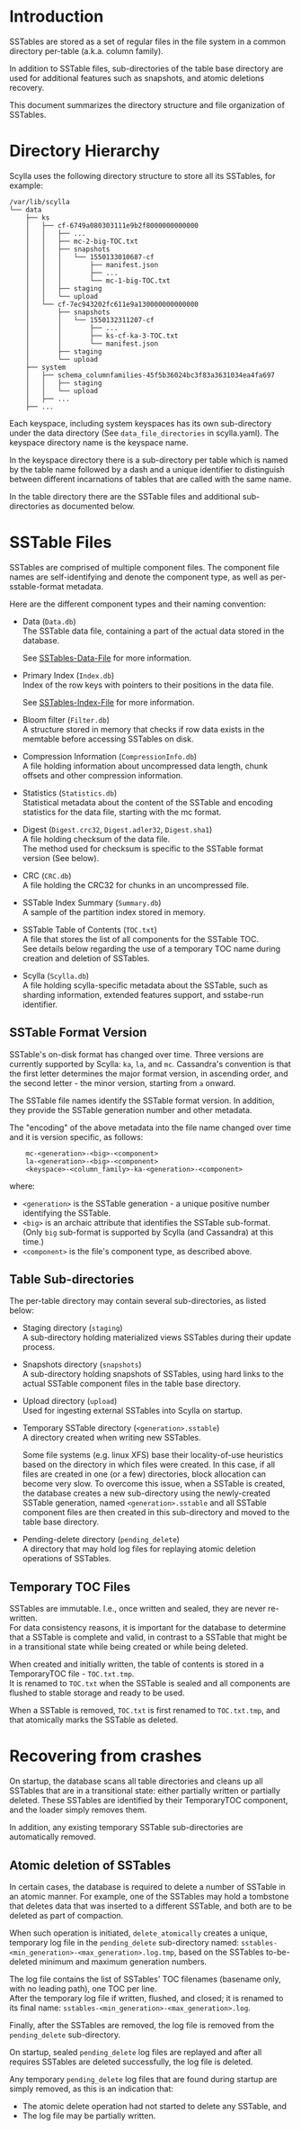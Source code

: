 
# Introduction

SSTables are stored as a set of regular files in the file system
in a common directory per-table (a.k.a. column family).

In addition to SSTable files, sub-directories of the table base directory
are used for additional features such as snapshots, and atomic deletions recovery.

This document summarizes the directory structure and file organization of SSTables.

# Directory Hierarchy

Scylla uses the following directory structure to store all its SSTables, for example:

```
/var/lib/scylla
└── data
    ├── ks
    │   ├── cf-6749a080303111e9b2f8000000000000
    │   │   ├── ...
    │   │   ├── mc-2-big-TOC.txt
    │   │   ├── snapshots
    │   │   │   └── 1550133010687-cf
    │   │   │       ├── manifest.json
    │   │   │       ├── ...
    │   │   │       └── mc-1-big-TOC.txt
    │   │   ├── staging
    │   │   └── upload
    │   └── cf-7ec943202fc611e9a130000000000000
    │       ├── snapshots
    │       │   └── 1550132311207-cf
    │       │       ├── ...
    │       │       ├── ks-cf-ka-3-TOC.txt
    │       │       └── manifest.json
    │       ├── staging
    │       └── upload
    ├── system
    │   ├── schema_columnfamilies-45f5b36024bc3f83a3631034ea4fa697
    │   │   ├── staging
    │   │   └── upload
    │   ├── ...
    ├── ...
```

Each keyspace, including system keyspaces has its own sub-directory
under the data directory (See `data_file_directories` in scylla.yaml).
The keyspace directory name is the keyspace name.

In the keyspace directory there is a sub-directory per table
which is named by the table name followed by a dash and a unique identifier
to distinguish between different incarnations of tables that are called with the same name.

In the table directory there are the SSTable files and additional
sub-directories as documented below.

# SSTable Files

SSTables are comprised of multiple component files.
The component file names are self-identifying and denote the component type, as well as per-sstable-format metadata.

Here are the different component types and their naming convention:

* Data (`Data.db`)  
  The SSTable data file, containing a part of the actual data stored in the database.

  See [SSTables-Data-File](https://github.com/scylladb/scylla/wiki/SSTables-Data-File) for more information.

* Primary Index (`Index.db`)  
  Index of the row keys with pointers to their positions in the data file.

  See [SSTables-Index-File](https://github.com/scylladb/scylla/wiki/SSTables-Index-File) for more information.


* Bloom filter (`Filter.db`)  
  A structure stored in memory that checks if row data exists in the memtable before accessing SSTables on disk.


* Compression Information (`CompressionInfo.db`)  
  A file holding information about uncompressed data length, chunk offsets and other compression information.


* Statistics (`Statistics.db`)  
  Statistical metadata about the content of the SSTable and encoding statistics for the data file, starting with the mc format.


* Digest (`Digest.crc32`, `Digest.adler32`, `Digest.sha1`)  
  A file holding checksum of the data file.  
  The method used for checksum is specific to the SSTable format version (See below).


* CRC (`CRC.db`)  
  A file holding the CRC32 for chunks in an uncompressed file.


* SSTable Index Summary (`Summary.db`)  
  A sample of the partition index stored in memory.


* SSTable Table of Contents (`TOC.txt`)  
  A file that stores the list of all components for the SSTable TOC.  
  See details below regarding the use of a temporary TOC name during creation and deletion of SSTables.


* Scylla (`Scylla.db`)  
  A file holding scylla-specific metadata about the SSTable, such as sharding information, extended features support, and sstabe-run identifier.

## SSTable Format Version

SSTable's on-disk format has changed over time.
Three versions are currently supported by Scylla: `ka`, `la`, and `mc`.
Cassandra's convention is that the first letter determines
the major format version, in ascending order, and the second letter -
the minor version, starting from `a` onward.

The SSTable file names identify the SSTable format version.
In addition, they provide the SSTable generation number and other metadata.

The "encoding" of the above metadata into the file name changed over time
and it is version specific, as follows:

```
    mc-<generation>-<big>-<component>
    la-<generation>-<big>-<component>
    <keyspace>-<column_family>-ka-<generation>-<component>
```

where:
* `<generation>` is the SSTable generation - a unique positive number identifying the SSTable.
* `<big>` is an archaic attribute that identifies the SSTable sub-format.  
  (Only `big` sub-format is supported by Scylla (and Cassandra) at this time.)
* `<component>` is the file's component type, as described above.

## Table Sub-directories

The per-table directory may contain several sub-directories, as listed below:

* Staging directory (`staging`)  
  A sub-directory holding materialized views SSTables during their update process.


* Snapshots directory (`snapshots`)  
  A sub-directory holding snapshots of SSTables, using hard links to the actual SSTable component files in the table base directory.


* Upload directory (`upload`)  
  Used for ingesting external SSTables into Scylla on startup.


* Temporary SSTable directory (`<generation>.sstable`)  
  A directory created when writing new SSTables.

  Some file systems (e.g. linux XFS) base their locality-of-use heuristics based on the directory in which files were created.
  In this case, if all files are created in one (or a few) directories, block allocation can become very slow.
  To overcome this issue, when a SSTable is created, the database creates a new sub-directory using the newly-created SSTable generation, named `<generation>.sstable`
  and all SSTable component files are then created in this sub-directory and moved to the table base directory.  
  
* Pending-delete directory (`pending_delete`)  
  A directory that may hold log files for replaying atomic deletion operations of SSTables.

## Temporary TOC Files

SSTables are immutable. I.e., once written and sealed, they are never re-written.  
For data consistency reasons, it is important for the database to determine that a SSTable is complete and valid,
in contrast to a SSTable that might be in a transitional state while being created or while being deleted.

When created and initially written, the table of contents is stored in a TemporaryTOC file - `TOC.txt.tmp`.  
It is renamed to `TOC.txt` when the SSTable is sealed and all components are flushed to stable storage and ready to be used.

When a SSTable is removed, `TOC.txt` is first renamed to `TOC.txt.tmp`, and that atomically marks the SSTable as deleted.

# Recovering from crashes

On startup, the database scans all table directories and cleans up all SSTables that are in a transitional state: either partially written or partially deleted.
These SSTables are identified by their TemporaryTOC component, and the loader simply removes them.

In addition, any existing temporary SSTable sub-directories are automatically removed.

## Atomic deletion of SSTables

In certain cases, the database is required to delete a number of SSTable in an atomic manner.
For example, one of the SSTables may hold a tombstone that deletes data that was inserted to a different SSTable, and both are to be deleted as part of compaction.

When such operation is initiated, `delete_atomically` creates a unique, temporary log file in the `pending_delete` sub-directory named:
`sstables-<min_generation>-<max_generation>.log.tmp`, based on the SSTables to-be-deleted minimum and maximum generation numbers.

The log file contains the list of SSTables' TOC filenames (basename only, with no leading path), one TOC per line.  
After the temporary log file if written, flushed, and closed; it is renamed to its final name: `sstables-<min_generation>-<max_generation>.log`.

Finally, after the SSTables are removed, the log file is removed from the `pending_delete` sub-directory.

On startup, sealed `pending_delete` log files are replayed and after all requires SSTables are deleted successfully, the log file is deleted.

Any temporary `pending_delete` log files that are found during startup are simply removed, as this is an indication that:
- The atomic delete operation had not started to delete any SSTable, and
- The log file may be partially written.
